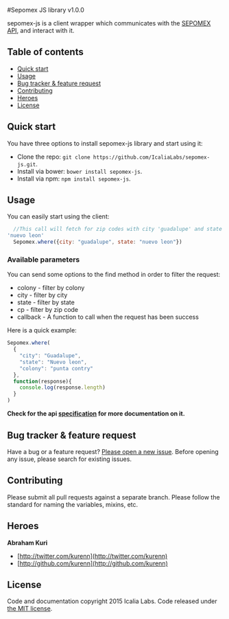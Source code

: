 #Sepomex JS library v1.0.0

sepomex-js is a client wrapper which communicates with the [SEPOMEX API](http://developers.cic.mx/api/), and interact with it.

## Table of contents
- [Quick start](#quick-start)
- [Usage](#usage)
- [Bug tracker & feature request](#bug-tracker-&-feature-request) 
- [Contributing](#contributing)
- [Heroes](#heroes)
- [License](#license)


## Quick start

You have three options to install sepomex-js library and start using it:

* Clone the repo: `git clone https://github.com/IcaliaLabs/sepomex-js.git`.
* Install via bower: `bower install sepomex-js`.
* Install via npm: `npm install sepomex-js`.

## Usage

You can easily start using the client:

```javascript
  //This call will fetch for zip codes with city 'guadalupe' and state
'nuevo leon'
  Sepomex.where({city: "guadalupe", state: "nuevo leon"})
```

### Available parameters

You can send some options to the find method in order to filter the request:

* colony - filter by colony
* city - filter by city
* state - filter by state
* cp - filter by zip code
* callback - A function to call when the request has been success

Here is a quick example:

```javascript
Sepomex.where(
  {
    "city": "Guadalupe",
    "state": "Nuevo leon",
    "colony": "punta contry"
  },
  function(response){
    console.log(response.length)
  }
)
```

**Check for the api [specification](https://github.com/IcaliaLabs/sepomex) for more documentation on it.**

## Bug tracker & feature request

Have a bug or a feature request? [Please open a new issue](https://github.com/IcaliaLabs/cic-js/issues). Before opening any issue, please search for existing issues.

## Contributing

Please submit all pull requests against a separate branch. Please follow the standard for naming the variables, mixins, etc.

## Heroes

**Abraham Kuri**

+ [http://twitter.com/kurenn](http://twitter.com/kurenn)
+ [http://github.com/kurenn](http://github.com/kurenn)

## License

Code and documentation copyright 2015 Icalia Labs. Code released under [the MIT license](LICENSE).
